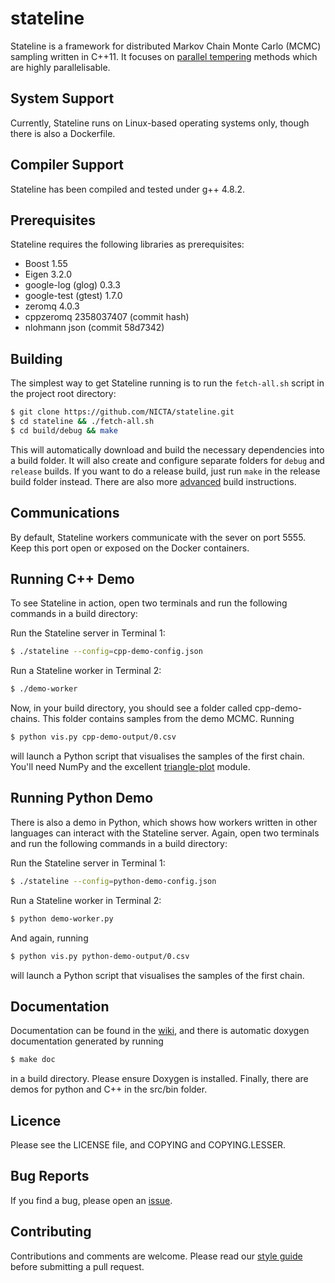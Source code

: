 stateline
=========
Stateline is a framework for distributed Markov Chain Monte Carlo (MCMC) sampling written in C++11. It focuses on [parallel tempering](http://en.wikipedia.org/wiki/Parallel_tempering) methods which are highly parallelisable.

System Support
--------------
Currently, Stateline runs on Linux-based operating systems only, though there
is also a Dockerfile. 

Compiler Support
----------------
Stateline has been compiled and tested under g++ 4.8.2.

Prerequisites
-------------
Stateline requires the following libraries as prerequisites:

* Boost 1.55
* Eigen 3.2.0
* google-log (glog) 0.3.3
* google-test (gtest) 1.7.0
* zeromq 4.0.3
* cppzeromq 2358037407 (commit hash)
* nlohmann json (commit 58d7342)

Building
--------
The simplest way to get Stateline running is to run the `fetch-all.sh` script in the project root directory:

```bash
$ git clone https://github.com/NICTA/stateline.git
$ cd stateline && ./fetch-all.sh
$ cd build/debug && make
```

This will automatically download and build the necessary dependencies into a build folder. It will also create and configure separate folders for `debug` and `release` builds. If you want to do a release build, just run `make` in the release build folder instead. There are also more [advanced](https://github.com/NICTA/stateline/wiki/Installation-Guide) build instructions.

Communications
--------------

By default, Stateline workers communicate with the sever on port 5555. Keep
this port open or exposed on the Docker containers.


Running C++ Demo
----------------
To see Stateline in action, open two terminals and run the following commands in a build directory:

Run the Stateline server in Terminal 1:

```bash
$ ./stateline --config=cpp-demo-config.json
```

Run a Stateline worker in Terminal 2:

```bash
$ ./demo-worker
```

Now, in your build directory, you should see a folder called cpp-demo-chains. This folder contains samples from the demo MCMC. Running

```bash
$ python vis.py cpp-demo-output/0.csv
```

will launch a Python script that visualises the samples of the first chain. You'll need NumPy and the excellent [triangle-plot](https://github.com/dfm/triangle.py) module.

Running Python Demo
-------------------
There is also a demo in Python, which shows how workers written in other languages can interact with the Stateline server. Again, open two terminals and run the following commands in a build directory:

Run the Stateline server in Terminal 1:

```bash
$ ./stateline --config=python-demo-config.json
```

Run a Stateline worker in Terminal 2:

```bash
$ python demo-worker.py
```

And again, running

```bash
$ python vis.py python-demo-output/0.csv
```

will launch a Python script that visualises the samples of the first chain.

Documentation
-------------
Documentation can be found in the
[wiki](http://github.com/NICTA/stateline/wiki), and there is automatic doxygen documentation generated by running

```bash
$ make doc
```

in a build directory. Please ensure Doxygen is installed. Finally, there are demos for python and C++ in the src/bin folder.

Licence
-------
Please see the LICENSE file, and COPYING and COPYING.LESSER.

Bug Reports
-----------
If you find a bug, please open an [issue](http://github.com/NICTA/stateline/issues).

Contributing 
------------
Contributions and comments are welcome. Please read our [style guide](docs/CodeGuidelines.md) before submitting a pull request.
